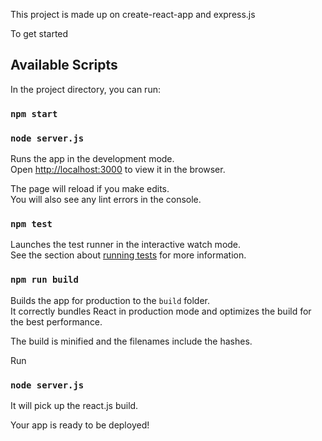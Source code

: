 This project is made up on create-react-app and express.js

To get started

## Available Scripts

In the project directory, you can run:

### `npm start` 
### `node server.js`

Runs the app in the development mode.<br>
Open [http://localhost:3000](http://localhost:3000) to view it in the browser.

The page will reload if you make edits.<br>
You will also see any lint errors in the console.

### `npm test`

Launches the test runner in the interactive watch mode.<br>
See the section about [running tests](https://facebook.github.io/create-react-app/docs/running-tests) for more information.

### `npm run build`

Builds the app for production to the `build` folder.<br>
It correctly bundles React in production mode and optimizes the build for the best performance.

The build is minified and the filenames include the hashes.<br>

Run 
### `node server.js` 

It will pick up the react.js build.

Your app is ready to be deployed!
